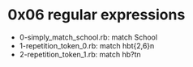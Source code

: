 # 0x06 regular expressions
* 0-simply_match_school.rb: match School
* 1-repetition_token_0.rb: match hbt{2,6}n
* 2-repetition_token_1.rb: match hb?tn
